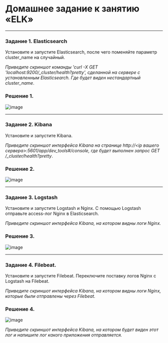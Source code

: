 # Домашнее задание к занятию «ELK»

---

### Задание 1. Elasticsearch 

Установите и запустите Elasticsearch, после чего поменяйте параметр cluster_name на случайный. 

*Приведите скриншот команды 'curl -X GET 'localhost:9200/_cluster/health?pretty', сделанной на сервере с установленным Elasticsearch. Где будет виден нестандартный cluster_name*.

### Решение 1.

![image](https://github.com/jinnonn/ELK-netology-hw/assets/146999555/d604b838-1c96-48f0-a948-65aca6fabfed)

---

### Задание 2. Kibana

Установите и запустите Kibana.

*Приведите скриншот интерфейса Kibana на странице http://<ip вашего сервера>:5601/app/dev_tools#/console, где будет выполнен запрос GET /_cluster/health?pretty*.

### Решение 2.

![image](https://github.com/jinnonn/ELK-netology-hw/assets/146999555/bbc81b65-b426-4bdb-a61d-3d3e830105f2)

---

### Задание 3. Logstash

Установите и запустите Logstash и Nginx. С помощью Logstash отправьте access-лог Nginx в Elasticsearch. 

*Приведите скриншот интерфейса Kibana, на котором видны логи Nginx.*

### Решение 3.

![image](https://github.com/jinnonn/ELK-netology-hw/assets/146999555/733fbc5a-8e0c-4c77-9eca-0e22780532e4)

---

### Задание 4. Filebeat. 

Установите и запустите Filebeat. Переключите поставку логов Nginx с Logstash на Filebeat. 

*Приведите скриншот интерфейса Kibana, на котором видны логи Nginx, которые были отправлены через Filebeat.*

### Решение 4.

![image](https://github.com/jinnonn/ELK-netology-hw/assets/146999555/cbf04d48-5429-48da-b969-3d0893a7c606)



*Приведите скриншот интерфейса Kibana, на котором будет виден этот лог и напишите лог какого приложения отправляется.*
